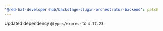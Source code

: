 ```yaml
---
'@red-hat-developer-hub/backstage-plugin-orchestrator-backend': patch
---
```


Updated dependency `@types/express` to `4.17.23`.
